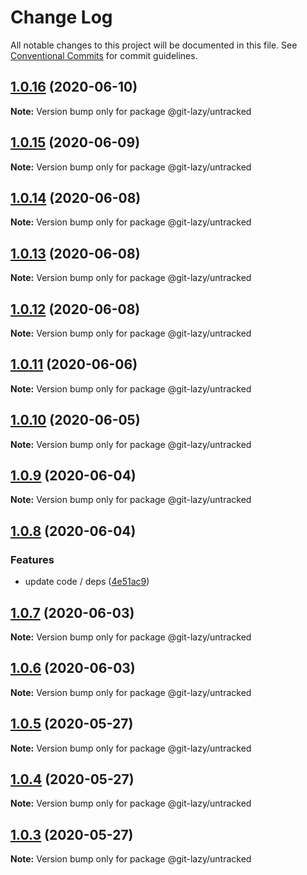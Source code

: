 # Change Log

All notable changes to this project will be documented in this file.
See [Conventional Commits](https://conventionalcommits.org) for commit guidelines.

## [1.0.16](https://github.com/bluelovers/ws-git-lazy/compare/@git-lazy/untracked@1.0.15...@git-lazy/untracked@1.0.16) (2020-06-10)

**Note:** Version bump only for package @git-lazy/untracked





## [1.0.15](https://github.com/bluelovers/ws-git-lazy/compare/@git-lazy/untracked@1.0.14...@git-lazy/untracked@1.0.15) (2020-06-09)

**Note:** Version bump only for package @git-lazy/untracked





## [1.0.14](https://github.com/bluelovers/ws-git-lazy/compare/@git-lazy/untracked@1.0.13...@git-lazy/untracked@1.0.14) (2020-06-08)

**Note:** Version bump only for package @git-lazy/untracked





## [1.0.13](https://github.com/bluelovers/ws-git-lazy/compare/@git-lazy/untracked@1.0.12...@git-lazy/untracked@1.0.13) (2020-06-08)

**Note:** Version bump only for package @git-lazy/untracked





## [1.0.12](https://github.com/bluelovers/ws-git-lazy/compare/@git-lazy/untracked@1.0.11...@git-lazy/untracked@1.0.12) (2020-06-08)

**Note:** Version bump only for package @git-lazy/untracked





## [1.0.11](https://github.com/bluelovers/ws-git-lazy/compare/@git-lazy/untracked@1.0.10...@git-lazy/untracked@1.0.11) (2020-06-06)

**Note:** Version bump only for package @git-lazy/untracked





## [1.0.10](https://github.com/bluelovers/ws-git-lazy/compare/@git-lazy/untracked@1.0.9...@git-lazy/untracked@1.0.10) (2020-06-05)

**Note:** Version bump only for package @git-lazy/untracked





## [1.0.9](https://github.com/bluelovers/ws-git-lazy/compare/@git-lazy/untracked@1.0.8...@git-lazy/untracked@1.0.9) (2020-06-04)

**Note:** Version bump only for package @git-lazy/untracked





## [1.0.8](https://github.com/bluelovers/ws-git-lazy/compare/@git-lazy/untracked@1.0.7...@git-lazy/untracked@1.0.8) (2020-06-04)


### Features

* update code / deps ([4e51ac9](https://github.com/bluelovers/ws-git-lazy/commit/4e51ac92473ecd9d855c0fdbe52530a1b9d4ca82))





## [1.0.7](https://github.com/bluelovers/ws-git-lazy/compare/@git-lazy/untracked@1.0.6...@git-lazy/untracked@1.0.7) (2020-06-03)

**Note:** Version bump only for package @git-lazy/untracked





## [1.0.6](https://github.com/bluelovers/ws-git-lazy/compare/@git-lazy/untracked@1.0.5...@git-lazy/untracked@1.0.6) (2020-06-03)

**Note:** Version bump only for package @git-lazy/untracked





## [1.0.5](https://github.com/bluelovers/ws-git-lazy/compare/@git-lazy/untracked@1.0.4...@git-lazy/untracked@1.0.5) (2020-05-27)

**Note:** Version bump only for package @git-lazy/untracked





## [1.0.4](https://github.com/bluelovers/ws-git-lazy/compare/@git-lazy/untracked@1.0.3...@git-lazy/untracked@1.0.4) (2020-05-27)

**Note:** Version bump only for package @git-lazy/untracked





## [1.0.3](https://github.com/bluelovers/ws-git-lazy/compare/@git-lazy/untracked@1.0.2...@git-lazy/untracked@1.0.3) (2020-05-27)

**Note:** Version bump only for package @git-lazy/untracked

